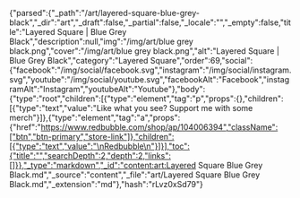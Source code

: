 {"parsed":{"_path":"/art/layered-square-blue-grey-black","_dir":"art","_draft":false,"_partial":false,"_locale":"","_empty":false,"title":"Layered Square | Blue Grey Black","description":null,"img":"/img/art/blue grey black.png","cover":"/img/art/blue grey black.png","alt":"Layered Square | Blue Grey Black","category":"Layered Square","order":69,"social":{"facebook":"/img/social/facebook.svg","instagram":"/img/social/instagram.svg","youtube":"/img/social/youtube.svg","facebookAlt":"Facebook","instagramAlt":"Instagram","youtubeAlt":"Youtube"},"body":{"type":"root","children":[{"type":"element","tag":"p","props":{},"children":[{"type":"text","value":"Like what you see? Support me with some merch"}]},{"type":"element","tag":"a","props":{"href":"https://www.redbubble.com/shop/ap/104006394","className":["btn","btn-primary","store-link"]},"children":[{"type":"text","value":"\nRedbubble\n"}]}],"toc":{"title":"","searchDepth":2,"depth":2,"links":[]}},"_type":"markdown","_id":"content:art:Layered Square Blue Grey Black.md","_source":"content","_file":"art/Layered Square Blue Grey Black.md","_extension":"md"},"hash":"rLvz0xSd79"}